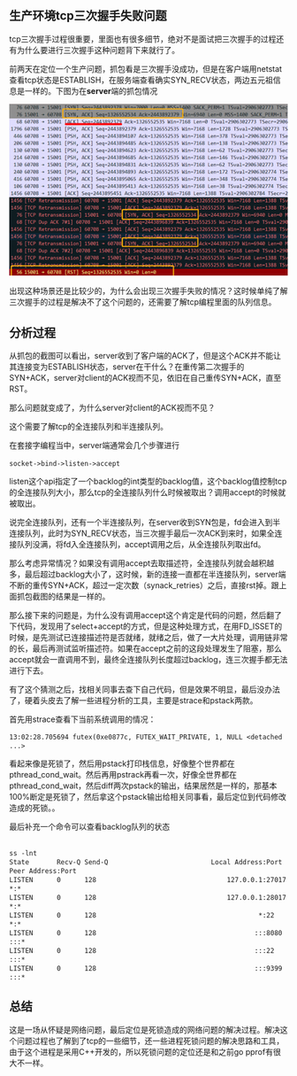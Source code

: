 ## 生产环境tcp三次握手失败问题
tcp三次握手过程很重要，里面也有很多细节，绝对不是面试把三次握手的过程还有为什么要进行三次握手这种问题背下来就行了。

前两天在定位一个生产问题，抓包看是三次握手没成功，但是在客户端用netstat查看tcp状态是ESTABLISH，在服务端查看确实SYN_RECV状态，两边五元祖信息是一样的。下图为在**server**端的抓包情况

![images/tcp_hs.png](images/tcp_hs.png)

出现这种场景还是比较少的，为什么会出现三次握手失败的情况？这时候单纯了解三次握手的过程是解决不了这个问题的，还需要了解tcp编程里面的队列信息。


## 分析过程

从抓包的截图可以看出，server收到了客户端的ACK了，但是这个ACK并不能让其连接变为ESTABLISH状态，server在干什么？在重传第二次握手的SYN+ACK，server对client的ACK视而不见，依旧在自己重传SYN+ACK，直至RST。

那么问题就变成了，为什么server对client的ACK视而不见？

这个需要了解tcp的全连接队列和半连接队列。

在套接字编程当中，server端通常会几个步骤进行

`
socket->bind->listen->accept
`

listen这个api指定了一个backlog的int类型的backlog值，这个backlog值控制tcp的全连接队列大小，那么tcp的全连接队列什么时候被取出？调用accept的时候就被取出。

说完全连接队列，还有一个半连接队列，在server收到SYN包是，fd会进入到半连接队列，此时为SYN_RECV状态，当三次握手最后一次ACK到来时，如果全连接队列没满，将fd入全连接队列，accept调用之后，从全连接队列取出fd。

那么考虑异常情况？如果没有调用accept去取描述符，全连接队列就会越积越多，最后超过backlog大小了，这时候，新的连接一直都在半连接队列，server端不断的重传SYN+ACK，超过一定次数（synack_retries）之后，直接rst掉。跟上面抓包截图的结果是一样的。

那么接下来的问题是，为什么没有调用accept这个肯定是代码的问题，然后翻了下代码，发现用了select+accept的方式，但是这种处理方式，在用FD_ISSET的时候，是先测试已连接描述符是否就绪，就绪之后，做了一大片处理，调用链非常的长，最后再测试监听描述符。如果在accept之前的这段处理发生了阻塞，那么accept就会一直调用不到，最终全连接队列长度超过backlog，连三次握手都无法进行下去。

有了这个猜测之后，找相关同事去查下自己代码，但是效果不明显，最后没办法了，硬着头皮去了解一些进程分析的工具，主要是strace和pstack两款。

首先用strace查看下当前系统调用的情况：

```
13:02:28.705694 futex(0xe0877c, FUTEX_WAIT_PRIVATE, 1, NULL <detached ...>
```

看起来像是死锁了，然后用pstack打印栈信息，好像整个世界都在pthread_cond_wait。然后再用pstrack再看一次，好像全世界都在pthread_cond_wait，然后diff两次pstack的输出，结果居然是一样的，那基本100%断定是死锁了，然后拿这个pstack输出给相关同事看，最后定位到代码修改造成的死锁。。

最后补充一个命令可以查看backlog队列的状态

```

ss -lnt
State       Recv-Q Send-Q                          Local Address:Port                                         Peer Address:Port
LISTEN      0      128                                 127.0.0.1:27017                                                   *:*
LISTEN      0      128                                 127.0.0.1:28017                                                   *:*
LISTEN      0      128                                         *:22                                                      *:*
LISTEN      0      128                                        :::8080                                                   :::*
LISTEN      0      128                                        :::22                                                     :::*
LISTEN      0      128                                        :::9399                                                   :::*
```

## 总结
这是一场从怀疑是网络问题，最后定位是死锁造成的网络问题的解决过程。解决这个问题过程也了解到了tcp的一些细节，还一些进程死锁问题的解决思路和工具，由于这个进程是采用C++开发的，所以死锁问题的定位还是和之前go pprof有很大不一样。